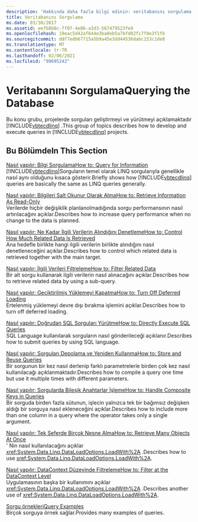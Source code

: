 ```yaml
---
description: 'Hakkında daha fazla bilgi edinin: veritabanını sorgulama'
title: Veritabanını Sorgulama
ms.date: 03/30/2017
ms.assetid: eefb8b0c-ff07-4e86-a3d3-567479523fe9
ms.openlocfilehash: 19eac5d42af644e3ba0eb5a7bfd82fc7f0e3f1fb
ms.sourcegitcommit: ddf7edb67715a5b9a45e3dd44536dabc153c1de0
ms.translationtype: MT
ms.contentlocale: tr-TR
ms.lasthandoff: 02/06/2021
ms.locfileid: "99695242"
---
```

# <a name="querying-the-database"></a><span data-ttu-id="c0acb-103">Veritabanını Sorgulama</span><span class="sxs-lookup"><span data-stu-id="c0acb-103">Querying the Database</span></span>

<span data-ttu-id="c0acb-104">Bu konu grubu, projelerde sorguları geliştirmeyi ve yürütmeyi açıklamaktadır [!INCLUDE[vbtecdlinq](../../../../../../includes/vbtecdlinq-md.md)] .</span><span class="sxs-lookup"><span data-stu-id="c0acb-104">This group of topics describes how to develop and execute queries in [!INCLUDE[vbtecdlinq](../../../../../../includes/vbtecdlinq-md.md)] projects.</span></span>  
  
## <a name="in-this-section"></a><span data-ttu-id="c0acb-105">Bu Bölümde</span><span class="sxs-lookup"><span data-stu-id="c0acb-105">In This Section</span></span>  

 [<span data-ttu-id="c0acb-106">Nasıl yapılır: Bilgi Sorgulama</span><span class="sxs-lookup"><span data-stu-id="c0acb-106">How to: Query for Information</span></span>](how-to-query-for-information.md)  
 <span data-ttu-id="c0acb-107">[!INCLUDE[vbtecdlinq](../../../../../../includes/vbtecdlinq-md.md)]Sorguların temel olarak LINQ sorgularıyla genellikle nasıl aynı olduğunu kısaca gösterir.</span><span class="sxs-lookup"><span data-stu-id="c0acb-107">Briefly shows how [!INCLUDE[vbtecdlinq](../../../../../../includes/vbtecdlinq-md.md)] queries are basically the same as LINQ queries generally.</span></span>  
  
 [<span data-ttu-id="c0acb-108">Nasıl yapılır: Bilgileri Salt Okunur Olarak Alma</span><span class="sxs-lookup"><span data-stu-id="c0acb-108">How to: Retrieve Information As Read-Only</span></span>](how-to-retrieve-information-as-read-only.md)  
 <span data-ttu-id="c0acb-109">Verilerde hiçbir değişiklik planlanolmadığında sorgu performansının nasıl artırılacağını açıklar.</span><span class="sxs-lookup"><span data-stu-id="c0acb-109">Describes how to increase query performance when no change to the data is planned.</span></span>  
  
 [<span data-ttu-id="c0acb-110">Nasıl yapılır: Ne Kadar İlgili Verilerin Alındığını Denetleme</span><span class="sxs-lookup"><span data-stu-id="c0acb-110">How to: Control How Much Related Data Is Retrieved</span></span>](how-to-control-how-much-related-data-is-retrieved.md)  
 <span data-ttu-id="c0acb-111">Ana hedefle birlikte hangi ilgili verilerin birlikte alındığını nasıl denetleneceğini açıklar.</span><span class="sxs-lookup"><span data-stu-id="c0acb-111">Describes how to control which related data is retrieved together with the main target.</span></span>  
  
 [<span data-ttu-id="c0acb-112">Nasıl yapılır: İlgili Verileri Filtreleme</span><span class="sxs-lookup"><span data-stu-id="c0acb-112">How to: Filter Related Data</span></span>](how-to-filter-related-data.md)  
 <span data-ttu-id="c0acb-113">Bir alt sorgu kullanarak ilgili verilerin nasıl alınacağını açıklar.</span><span class="sxs-lookup"><span data-stu-id="c0acb-113">Describes how to retrieve related data by using a sub-query.</span></span>  
  
 [<span data-ttu-id="c0acb-114">Nasıl yapılır: Geciktirilmiş Yüklemeyi Kapatma</span><span class="sxs-lookup"><span data-stu-id="c0acb-114">How to: Turn Off Deferred Loading</span></span>](how-to-turn-off-deferred-loading.md)  
 <span data-ttu-id="c0acb-115">Ertelenmiş yüklemeyi devre dışı bırakma işlemini açıklar.</span><span class="sxs-lookup"><span data-stu-id="c0acb-115">Describes how to turn off deferred loading.</span></span>  
  
 [<span data-ttu-id="c0acb-116">Nasıl yapılır: Doğrudan SQL Sorguları Yürütme</span><span class="sxs-lookup"><span data-stu-id="c0acb-116">How to: Directly Execute SQL Queries</span></span>](how-to-directly-execute-sql-queries.md)  
 <span data-ttu-id="c0acb-117">SQL Language kullanılarak sorguların nasıl gönderileceği açıklanır.</span><span class="sxs-lookup"><span data-stu-id="c0acb-117">Describes how to submit queries by using SQL language.</span></span>  
  
 [<span data-ttu-id="c0acb-118">Nasıl yapılır: Sorguları Depolama ve Yeniden Kullanma</span><span class="sxs-lookup"><span data-stu-id="c0acb-118">How to: Store and Reuse Queries</span></span>](how-to-store-and-reuse-queries.md)  
 <span data-ttu-id="c0acb-119">Bir sorgunun bir kez nasıl derlenip farklı parametrelerle birden çok kez nasıl kullanılacağı açıklanmaktadır.</span><span class="sxs-lookup"><span data-stu-id="c0acb-119">Describes how to compile a query one time but use it multiple times with different parameters.</span></span>  
  
 [<span data-ttu-id="c0acb-120">Nasıl yapılır: Sorgularda Bileşik Anahtarlar İşleme</span><span class="sxs-lookup"><span data-stu-id="c0acb-120">How to: Handle Composite Keys in Queries</span></span>](how-to-handle-composite-keys-in-queries.md)  
 <span data-ttu-id="c0acb-121">Bir sorguda birden fazla sütunun, işlecin yalnızca tek bir bağımsız değişken aldığı bir sorguya nasıl ekleneceğini açıklar.</span><span class="sxs-lookup"><span data-stu-id="c0acb-121">Describes how to include more than one column in a query where the operator takes only a single argument.</span></span>  
  
 [<span data-ttu-id="c0acb-122">Nasıl yapılır: Tek Seferde Birçok Nesne Alma</span><span class="sxs-lookup"><span data-stu-id="c0acb-122">How to: Retrieve Many Objects At Once</span></span>](how-to-retrieve-many-objects-at-once.md)  
 <span data-ttu-id="c0acb-123">' Nin nasıl kullanılacağını açıklar <xref:System.Data.Linq.DataLoadOptions.LoadWith%2A> .</span><span class="sxs-lookup"><span data-stu-id="c0acb-123">Describes how to use <xref:System.Data.Linq.DataLoadOptions.LoadWith%2A>.</span></span>  
  
 [<span data-ttu-id="c0acb-124">Nasıl yapılır: DataContext Düzeyinde Filtreleme</span><span class="sxs-lookup"><span data-stu-id="c0acb-124">How to: Filter at the DataContext Level</span></span>](how-to-filter-at-the-datacontext-level.md)  
 <span data-ttu-id="c0acb-125">Uygulamasının başka bir kullanımını açıklar <xref:System.Data.Linq.DataLoadOptions.LoadWith%2A> .</span><span class="sxs-lookup"><span data-stu-id="c0acb-125">Describes another use of <xref:System.Data.Linq.DataLoadOptions.LoadWith%2A>.</span></span>  
  
 [<span data-ttu-id="c0acb-126">Sorgu örnekleri</span><span class="sxs-lookup"><span data-stu-id="c0acb-126">Query Examples</span></span>](query-examples.md)  
 <span data-ttu-id="c0acb-127">Birçok sorguya örnek sağlar.</span><span class="sxs-lookup"><span data-stu-id="c0acb-127">Provides many examples of queries.</span></span>

